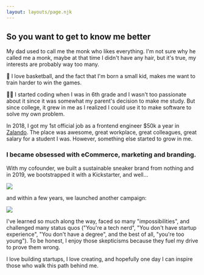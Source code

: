 ```yaml
---
layout: layouts/page.njk
---
```


## So you want to get to know me better

My dad used to call me the monk who likes everything. I'm not sure why he called me a monk, maybe at that time I didn't have any hair, but it's true, my interests are probably way too many.

🏀 I love basketball, and the fact that I'm born a small kid, makes me want to train harder to win the games.

👨‍💻 I started coding when I was in 6th grade and I wasn't too passionate about it since it was somewhat my parent's decision to make me study. But since college, it grew in me as I realized I could use it to make software to solve my own problem.

In 2018, I got my 1st official job as a frontend engineer $50k a year in [Zalando](https://zalando.fi/). The place was awesome, great workplace, great colleagues, great salary for a student I was. However, something else started to grow in me.

### I became obsessed with eCommerce, marketing and branding.

With my cofounder, we built a sustainable sneaker brand from nothing and in 2019, we bootstrapped it with a Kickstarter, and well...

<img class="rounded mb-4" src="https://s3.us-west-2.amazonaws.com/secure.notion-static.com/846e48df-3d55-4d55-8ebc-896cfceb17b1/CleanShot_2022-05-09_at_14.29.152x.jpg?X-Amz-Algorithm=AWS4-HMAC-SHA256&X-Amz-Content-Sha256=UNSIGNED-PAYLOAD&X-Amz-Credential=AKIAT73L2G45EIPT3X45%2F20220509%2Fus-west-2%2Fs3%2Faws4_request&X-Amz-Date=20220509T120159Z&X-Amz-Expires=86400&X-Amz-Signature=7105a1644916c1f70c63a51581b01e88692b56f92e26e5b3bca989a98f0b55b5&X-Amz-SignedHeaders=host&response-content-disposition=filename%20%3D%22CleanShot%25202022-05-09%2520at%252014.29.15%25402x.jpg%22&x-id=GetObject">

and within a few years, we launched another campaign:

<img class="rounded mb-4" src="https://s3.us-west-2.amazonaws.com/secure.notion-static.com/b9b4eec1-bef6-426a-b067-355b0010a11c/Untitled.png?X-Amz-Algorithm=AWS4-HMAC-SHA256&X-Amz-Content-Sha256=UNSIGNED-PAYLOAD&X-Amz-Credential=AKIAT73L2G45EIPT3X45%2F20220509%2Fus-west-2%2Fs3%2Faws4_request&X-Amz-Date=20220509T120120Z&X-Amz-Expires=86400&X-Amz-Signature=a184827ed08e4c9a2f70b3e59a6b5ec6f7f12700c24098fa9cd06e5a40161e2a&X-Amz-SignedHeaders=host&response-content-disposition=filename%20%3D%22Untitled.png%22&x-id=GetObject" />

I've learned so much along the way, faced so many "impossibilities", and challenged many status quos ("You're a tech nerd", "You don't have startup experience", "You don't have a degree", and the best of all, "you're too young"). To be honest, I enjoy those skepticisms because they fuel my drive to prove them wrong.

I love building startups, I love creating, and hopefully one day I can inspire those who walk this path behind me.
